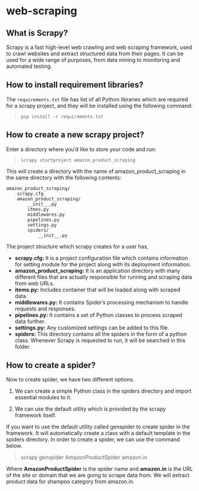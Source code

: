 # web-scraping
## What is Scrapy?
Scrapy is a fast high-level web crawling and web scraping framework, used to crawl websites and extract structured data from their pages. It can be used for a wide range of purposes, from data mining to monitoring and automated testing.
## How to install requirement libraries?
The `requirements.txt` file has list of all Python libraries which are required for a scrapy project, and they will be installed using the following command:<br/>
> `pip install -r requirements.txt` 
## How to create a new scrapy project?
Enter a directory where you’d like to store your code and run:
> `scrapy startproject amazon_product_scraping`

This will create a directory with the name of amazon_product_scraping in the same directory with the following contents:
```
amazon_product_scraping/
    scrapy.cfg
    amazon_product_scraping/
        __init__.py
        itmes.py
        middlewares.py
        pipelines.py
        settings.py
        spiders/
            __init__.py
```
The project structure which scrapy creates for a user has,
* **scrapy.cfg:** It is a project configuration file which contains information for setting module for the project along with its deployment information.
* **amazon_product_scraping:** It is an application directory with many different files that are actually responsible for running and scraping data from web URLs.
* **items.py:** Includes container that will be loaded along with scraped data.
* **middlewares.py:** It contains Spider’s processing mechanism to handle requests and responses.
* **pipelines.py:** It contains a set of Python classes to process scraped data further.
* **settings.py:** Any customized settings can be added to this file.
* **spiders:**  This directory contains all the spiders in the form of a python class. Whenever Scrapy is requested to run, it will be searched in this folder.
## How to create a spider?
Now to create spider, we have two different options.

1) We can create a simple Python class in the spiders directory and import essential modules to it.

2) We can use the default utility which is provided by the scrapy framework itself.

If you want to use the default utility called genspider to create spider in the framework. It will automatically create a class with a default template in the spiders directory. In order to create a spider, we can use the command below.
> scrapy genspider AmazonProductSpider amazon.in

Where **AmazonProductSpider** is the spider name and **amazon.in** is the URL of the site or domain that we are going to scrape data from. We will extract product data for shampoo category from amazon.in. 
